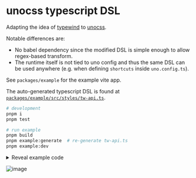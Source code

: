 # unocss typescript DSL

Adapting the idea of [typewind](https://github.com/Mokshit06/typewind) to [unocss](https://github.com/unocss/unocss).

Notable differences are:

- No babel dependency since the modified DSL is simple enough to allow regex-based transform.
- The runtime itself is not tied to uno config and thus the same DSL can be used anywhere (e.g. when defining `shortcuts` inside `uno.config.ts`).

See `packages/example` for the example vite app.

The auto-generated typescript DSL is found at [`packages/example/src/styles/tw-api.ts`](packages/example/src/styles/tw-api.ts).

```sh
# development
pnpm i
pnpm test

# run example
pnpm build
pnpm example:generate  # re-generate tw-api.ts
pnpm example:dev
```

<details>
<summary>Reveal example code</summary>

```tsx
// packages/example/src/app.tsx

import { tw } from "./styles/tw";

export function App() {
  return (
    <div className={tw.flex.flex_col.gap_4.$}>
      <header className={tw.flex.items_center.p_2.px_4.shadow_md.$}>
        <h1 className={tw.text_xl.$}>Example App</h1>
        <span className={tw.flex_1.$}></span>
        <a
          className={tw._("i-ri-github-line w-6 h-6").hover(tw.text_primary).$}
          href="https://github.com/hi-ogawa/unocss-ts"
        ></a>
      </header>
      <main className={tw.flex_1.flex.flex_col.items_center.px_2.$}>
        <div
          className={
            tw._("w-full").max_w_xl._("border").flex.flex_col.gap_2.p_2.$
          }
        >
          <h2 className={tw.text_lg.$}>Some header</h2>
          <div className={tw.text_red_500.$}>Some red text...</div>
          <div className={tw.text_blue_500.$}>Some blue text...</div>
          <button className={tw.btn.p_1.$}>Some button</button>
        </div>
      </main>
    </div>
  );
}
```

</details>

![image](https://user-images.githubusercontent.com/4232207/215325254-6012680e-4f3a-4b11-834b-bf8c7eb055eb.png)
